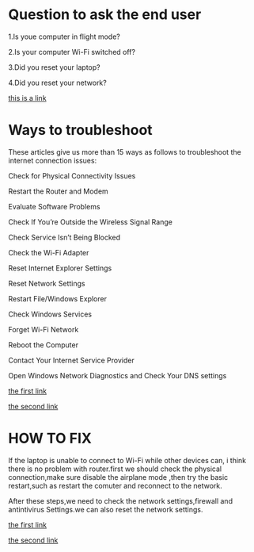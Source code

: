 # Question to ask the end user
1.Is youe computer in flight mode?

2.Is your computer Wi-Fi switched off?

3.Did you reset your laptop?

4.Did you reset your network?

[this is a link](https://www.easeus.com/computer-instruction/laptop-wont-connect-to-wifi-but-phone-will.html?srsltid=AfmBOopAZMJcE2PIQGlvqoK-Fxz_c8LufB2B5XT-g4exy_kHowAeD7dt)

# Ways to troubleshoot
These articles give us more than 15 ways as follows to troubleshoot the internet connection issues:

Check for Physical Connectivity Issues

Restart the Router and Modem

Evaluate Software Problems

Check If You’re Outside the Wireless Signal Range

Check Service Isn’t Being Blocked

Check the Wi-Fi Adapter

Reset Internet Explorer Settings

Reset Network Settings

Restart File/Windows Explorer

Check Windows Services

Forget Wi-Fi Network

Reboot the Computer

Contact Your Internet Service Provider

Open Windows Network Diagnostics and Check Your DNS settings

[the first link](https://www.highspeedinternet.com/resources/no-internet-connection-troubleshooting-guide)

[the second link](https://www.electric.ai/blog/cant-connect-to-internet-how-to-troubleshoot)

# HOW TO FIX
If the laptop is unable to connect to Wi-Fi while other devices can, i think there is no problem with router.first we should check the physical connection,make sure disable the airplane mode ,then try the basic restart,such as restart the comuter and reconnect to the network.

After these steps,we need to check the network settings,firewall and antintivirus Settings.we can also reset the network settings.


[the first link](https://www.quora.com/Why-wont-my-laptop-connect-to-WiFi-while-other-devices-can-connect-to-Wi-Fi)

[the second link](https://www.asurion.com/connect/tech-tips/laptop-wont-connect-wifi/)
